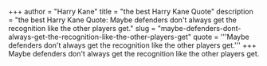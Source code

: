 +++
author = "Harry Kane"
title = "the best Harry Kane Quote"
description = "the best Harry Kane Quote: Maybe defenders don't always get the recognition like the other players get."
slug = "maybe-defenders-dont-always-get-the-recognition-like-the-other-players-get"
quote = '''Maybe defenders don't always get the recognition like the other players get.'''
+++
Maybe defenders don't always get the recognition like the other players get.
